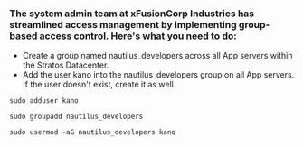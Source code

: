### The system admin team at xFusionCorp Industries has streamlined access management by implementing group-based access control. Here's what you need to do:

- Create a group named nautilus_developers across all App servers within the Stratos Datacenter.
- Add the user kano into the nautilus_developers group on all App servers. If the user doesn't exist, create it as well.
```
sudo adduser kano
```
```
sudo groupadd nautilus_developers
```
```
sudo usermod -aG nautilus_developers kano
```
